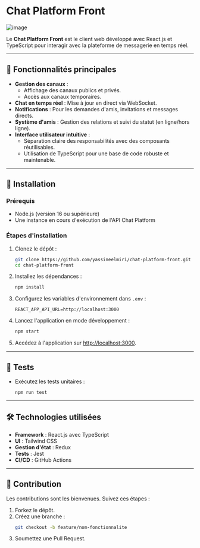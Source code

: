 # Chat Platform Front

![image](https://github.com/user-attachments/assets/39d800e6-6cbe-4afb-98d1-274ee4e786cc)


Le **Chat Platform Front** est le client web développé avec React.js et TypeScript pour interagir avec la plateforme de messagerie en temps réel.

---

## 🌟 Fonctionnalités principales

- **Gestion des canaux** :
  - Affichage des canaux publics et privés.
  - Accès aux canaux temporaires.
- **Chat en temps réel** : Mise à jour en direct via WebSocket.
- **Notifications** : Pour les demandes d'amis, invitations et messages directs.
- **Système d'amis** : Gestion des relations et suivi du statut (en ligne/hors ligne).
- **Interface utilisateur intuitive** :
  - Séparation claire des responsabilités avec des composants réutilisables.
  - Utilisation de TypeScript pour une base de code robuste et maintenable.

---

## 🚀 Installation

### Prérequis
- Node.js (version 16 ou supérieure)
- Une instance en cours d'exécution de l'API Chat Platform

### Étapes d'installation

1. Clonez le dépôt :
   ```bash
   git clone https://github.com/yassineelmiri/chat-platform-front.git
   cd chat-platform-front
   ```

2. Installez les dépendances :
   ```bash
   npm install
   ```

3. Configurez les variables d'environnement dans `.env` :
   ```env
   REACT_APP_API_URL=http://localhost:3000
   ```

4. Lancez l'application en mode développement :
   ```bash
   npm start
   ```

5. Accédez à l'application sur [http://localhost:3000](http://localhost:3000).

---

## 🧪 Tests

- Exécutez les tests unitaires :
  ```bash
  npm run test
  ```

---

## 🛠️ Technologies utilisées

- **Framework** : React.js avec TypeScript
- **UI** : Tailwind CSS
- **Gestion d'état** : Redux
- **Tests** : Jest
- **CI/CD** : GitHub Actions

---

## 🤝 Contribution

Les contributions sont les bienvenues. Suivez ces étapes :
1. Forkez le dépôt.
2. Créez une branche :
   ```bash
   git checkout -b feature/nom-fonctionnalite
   ```
3. Soumettez une Pull Request.
